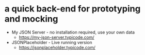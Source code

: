 # a quick back-end for prototyping and mocking
* My JSON Server - no installation required, use your own data
  - https://my-json-server.typicode.com/
* JSONPlaceholder - Live running version
  - https://jsonplaceholder.typicode.com/
  
